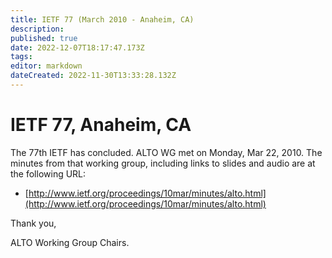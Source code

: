 ```yaml
---
title: IETF 77 (March 2010 - Anaheim, CA)
description: 
published: true
date: 2022-12-07T18:17:47.173Z
tags: 
editor: markdown
dateCreated: 2022-11-30T13:33:28.132Z
---
```


# IETF 77, Anaheim, CA

The 77th IETF has concluded. ALTO WG met on Monday, Mar 22, 2010.
The minutes from that working group, including links to slides and
audio are at the following URL:

- [​http://www.ietf.org/proceedings/10mar/minutes/alto.html](http://www.ietf.org/proceedings/10mar/minutes/alto.html)

Thank you,

ALTO Working Group Chairs.

